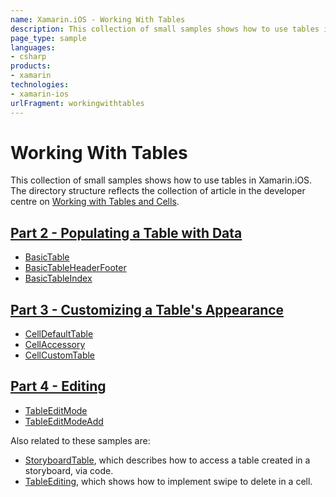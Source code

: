 ```yaml
---
name: Xamarin.iOS - Working With Tables
description: This collection of small samples shows how to use tables in Xamarin.iOS. The directory structure reflects the collection of article in the...
page_type: sample
languages:
- csharp
products:
- xamarin
technologies:
- xamarin-ios
urlFragment: workingwithtables
---
```

# Working With Tables

This collection of small samples shows how to use tables in Xamarin.iOS. The directory structure reflects the collection of article in the developer centre on [Working with Tables and Cells](http://developer.xamarin.com/guides/ios/user_interface/tables).

## [Part 2 - Populating a Table with Data](http://developer.xamarin.com/guides/ios/user_interface/tables/part_2_-_populating_a_table_with_data/)

*	[BasicTable](http://developer.xamarin.com/guides/ios/user_interface/tables/part_2_-_populating_a_table_with_data/#Subclassing_UITableViewSource)
*	[BasicTableHeaderFooter](http://developer.xamarin.com/guides/ios/user_interface/tables/part_2_-_populating_a_table_with_data/#Adding_Headers_and_Footers)
*	[BasicTableIndex](http://developer.xamarin.com/guides/ios/user_interface/tables/part_2_-_populating_a_table_with_data/#Adding_an_Index)

## [Part 3 - Customizing a Table's Appearance](http://developer.xamarin.com/guides/ios/user_interface/tables/part_3_-_customizing_a_table's_appearance/)

* [CellDefaultTable](http://developer.xamarin.com/guides/ios/user_interface/tables/part_3_-_customizing_a_table's_appearance/#UITableViewCell_Styles)
* [CellAccessory](http://developer.xamarin.com/guides/ios/user_interface/tables/part_3_-_customizing_a_table's_appearance/#Accessories)
* [CellCustomTable](http://developer.xamarin.com/guides/ios/user_interface/tables/part_3_-_customizing_a_table's_appearance/#Creating_Custom_Cell_Layouts)

## [Part 4 - Editing](http://developer.xamarin.com/guides/ios/user_interface/tables/part_4_-_editing/)

* [TableEditMode](http://developer.xamarin.com/guides/ios/user_interface/tables/part_4_-_editing/#Edit_mode)
* [TableEditModeAdd](http://developer.xamarin.com/guides/ios/user_interface/tables/part_4_-_editing/#Edit_mode_row_insertion_editing_style)

Also related to these samples are:

* [StoryboardTable](http://developer.xamarin.com/samples/monotouch/StoryboardTable/), which describes how to access a table created in a storyboard, via code.
* [TableEditing](http://developer.xamarin.com/samples/monotouch/TableEditing/), which shows how to implement swipe to delete in a cell.
